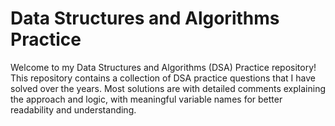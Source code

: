 # Data Structures and Algorithms Practice

Welcome to my Data Structures and Algorithms (DSA) Practice repository! This repository contains a collection of DSA practice questions that I have solved over the years. 
Most solutions are with detailed comments explaining the approach and logic, with meaningful variable names for better readability and understanding.



